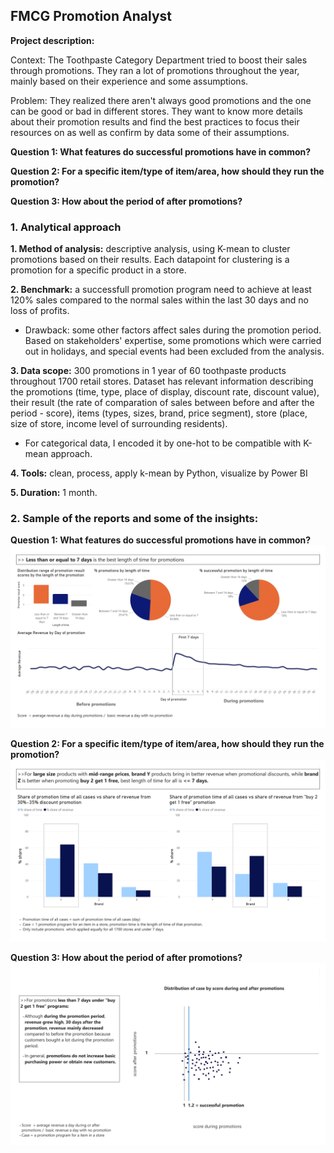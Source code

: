 ## FMCG Promotion Analyst

**Project description:** 

Context: The Toothpaste Category Department tried to boost their sales through promotions. They ran a lot of promotions throughout the year, mainly based on their experience and some assumptions. 

Problem: They realized there aren't always good promotions and the one can be good or bad in different stores. They want to know more details about their promotion results and find the best practices to focus their resources on as well as confirm by data some of their assumptions.

**Question 1: What features do successful promotions have in common?**

**Question 2: For a specific item/type of item/area, how should they run the promotion?**

**Question 3: How about the period of after promotions?**

### 1. Analytical approach

**1. Method of analysis:** descriptive analysis, using K-mean to cluster promotions based on their results. Each datapoint for clustering is a promotion for a specific product in a store.

**2. Benchmark:** a successfull promotion program need to achieve at least 120% sales compared to the normal sales within the last 30 days and no loss of profits.
- Drawback: some other factors affect sales during the promotion period. Based on stakeholders' expertise, some promotions which were carried out in holidays, and special events had been excluded from the analysis.

**3. Data scope:** 300 promotions in 1 year of 60 toothpaste products throughout 1700 retail stores.
Dataset has relevant information describing the promotions (time, type, place of display, discount rate, discount value), their result (the rate of comparation of sales between before and after the period - score), items (types, sizes, brand, price segment), store (place, size of store, income level of surrounding residents).
- For categorical data, I encoded it by one-hot to be compatible with K-mean approach.

**4. Tools:** clean, process, apply k-mean by Python, visualize by Power BI 

**5. Duration:** 1 month.

### 2. Sample of the reports and some of the insights:

**Question 1: What features do successful promotions have in common?**
<img src="https://github.com/thaihiendo190699/thaihiendo190699.github.io/blob/main/data.2023-1.png?raw=true"/>

**Question 2: For a specific item/type of item/area, how should they run the promotion?**
<img src="https://github.com/thaihiendo190699/thaihiendo190699.github.io/blob/main/data.2023-22.png?raw=true"/>

**Question 3: How about the period of after promotions?**
<img src="https://github.com/thaihiendo190699/thaihiendo190699.github.io/blob/main/data.2023-3.png?raw=true"/>

